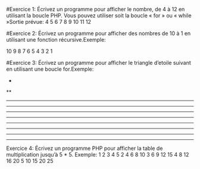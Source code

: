 #Exercice 1:
Écrivez un programme pour afficher le nombre, de 4 à 12 en utilisant la boucle PHP. Vous pouvez utiliser soit la boucle « for » ou « while »Sortie prévue:
4
5
6
7
8
9
10
11
12


#Exercice 2:
Écrivez un programme pour afficher des nombres de 10 à 1 en utilisant une fonction récursive.Exemple:

10
9
8
7
6
5
4
3
2
1


#Exercice 3:
Écrivez un programme pour afficher le triangle d’etoile suivant en utilisant une boucle for.Exemple:

*
**
***
****
*****
******
*******
********
*********
**********

Exercice 4:
Écrivez un programme PHP pour afficher la table de multiplication jusqu’à 5 * 5.
Exemple: 
1   2   3   4   5
2   4   6   8  10
3   6   9  12  15
4   8  12  16  20
5  10  15  20  25